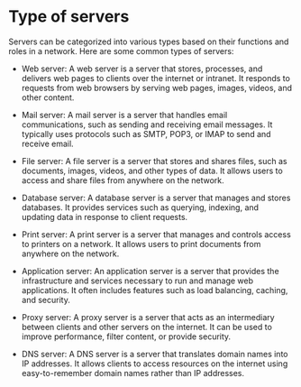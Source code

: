 # Type of servers

Servers can be categorized into various types based on their functions and roles in a network. Here are some common types of servers:

- Web server: A web server is a server that stores, processes, and delivers web pages to clients over the internet or intranet. It responds to requests from web browsers by serving web pages, images, videos, and other content.

- Mail server: A mail server is a server that handles email communications, such as sending and receiving email messages. It typically uses protocols such as SMTP, POP3, or IMAP to send and receive email.

- File server: A file server is a server that stores and shares files, such as documents, images, videos, and other types of data. It allows users to access and share files from anywhere on the network.

- Database server: A database server is a server that manages and stores databases. It provides services such as querying, indexing, and updating data in response to client requests.

- Print server: A print server is a server that manages and controls access to printers on a network. It allows users to print documents from anywhere on the network.

- Application server: An application server is a server that provides the infrastructure and services necessary to run and manage web applications. It often includes features such as load balancing, caching, and security.

- Proxy server: A proxy server is a server that acts as an intermediary between clients and other servers on the internet. It can be used to improve performance, filter content, or provide security.

- DNS server: A DNS server is a server that translates domain names into IP addresses. It allows clients to access resources on the internet using easy-to-remember domain names rather than IP addresses.